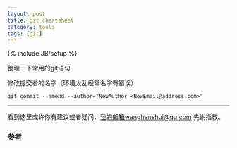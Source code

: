 ```yaml
---
layout: post
title: git cheatsheet
category: tools
tags: [git]
---
```

{% include JB/setup %}

整理一下常用的git语句



修改提交者的名字（环境太乱经常名字有错误）

```git
git commit --amend --author="NewAuthor <NewEmail@address.com>"
```



---

看到这里或许你有建议或者疑问，我的邮箱wanghenshui@qq.com 先谢指教。

### 参考








